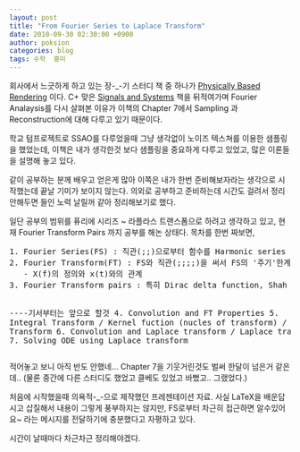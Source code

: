 ```yaml
---
layout: post
title: "From Fourier Series to Laplace Transform"
date: 2010-09-30 02:30:00 +0900
author: poksion
categories: blog
tags: 수학  흥미
---
```


회사에서 느긋하게 하고 있는 장-_-기 스터디 책 중 하나가 [Physically Based Rendering](http://www.amazon.com/Physically-Based-Rendering-Implementation-Interactive/dp/012553180X) 이다. C+ 맞은 [Signals and Systems](http://www.amazon.com/Signals-Systems-Analysis-Through-Linear/dp/0072930446/ref=sr_1_10?s=books&ie=UTF8&qid=1285780238&sr=1-10) 책을 뒤적여가며 Fourier Analaysis를 다시 살펴본 이유가 이책의 Chapter 7에서 Sampling 과 Reconstruction에 대해 다루고 있기 때문이다.

학교 텀프로젝트로 SSAO를 다루었을때 그냥 생각없이 노이즈 텍스쳐를 이용한 샘플링을 했었는데, 이책은 내가 생각한것 보다 샘플링을 중요하게 다루고 있었고, 많은 이론들을 설명해 놓고 있다.

같이 공부하는 분께 배우고 얻은게 많아 이쪽은 내가 한번 준비해보자라는 생각으로 시작했는데 끝날 기미가 보이지 않는다. 의외로 공부하고 준비하는데 시간도 걸려서 정리 안해두면 들인 노력 날릴꺼 같아 정리해보기로 했다.

일단 공부의 범위를 퓨리에 시리즈 ~ 라플라스 트랜스폼으로 하려고 생각하고 있고, 현재 Fourier Transform Pairs 까지 공부를 해논 상태다. 목차를 한번 짜보면,

<div class="panel"><pre>
1. Fourier Series(FS) : 직관(;;)으로부터 함수를 Harmonic series 꼴로 나타내기, x(t)↔X[k] 유도
2. Fourier Transform(FT) : FS와 직관(;;;;)을 써서 FS의 '주기'한계 극복(주기 T0 를 무한대로..)
   - X(f)의 정의와 x(t)와의 관계
3. Fourier Transform pairs : 특히 Dirac delta function, Shah function 을 이해하고 FT와의 관계

----기서부터는 앞으로 할것 
4. Convolution and FT Properties
5. Integral Transform / Kernel fuction (nucles of transform) / Laplace Transform
6. Convolution and Laplace transform / Laplace transform pairs
7. Solving ODE using Laplace transform
</pre></div>

적어놓고 보니 아직 반도 안했네... Chapter 7을 기웃거린것도 벌써 한달이 넘은거 같은데.. (물론 중간에 다른 스터디도 했었고 클베도 있었고 바뻤고.. 그랬었다.)

처음에 시작했을때 의욕적-_-으로 제작했던 프레젠테이션 자료. 사실 LaTeX을 배운답시고 삽질해서 내용이 그렇게 풍부하지는 않지만, FS로부터 차근히 접근하면 알수있어요~ 라는 메시지를 전달하기에 충분했다고 자평하고 있다.

시간이 날때마다 차근차근 정리해야겠다.

